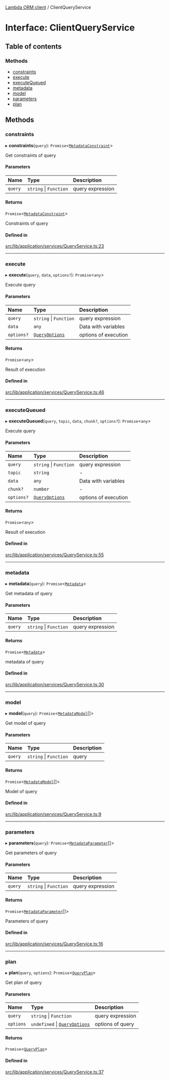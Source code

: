 [Lambda ORM client](../README.md) / ClientQueryService

# Interface: ClientQueryService

## Table of contents

### Methods

- [constraints](ClientQueryService.md#constraints)
- [execute](ClientQueryService.md#execute)
- [executeQueued](ClientQueryService.md#executequeued)
- [metadata](ClientQueryService.md#metadata)
- [model](ClientQueryService.md#model)
- [parameters](ClientQueryService.md#parameters)
- [plan](ClientQueryService.md#plan)

## Methods

### constraints

▸ **constraints**(`query`): `Promise`\<[`MetadataConstraint`](MetadataConstraint.md)\>

Get constraints of query

#### Parameters

| Name | Type | Description |
| :------ | :------ | :------ |
| `query` | `string` \| `Function` | query expression |

#### Returns

`Promise`\<[`MetadataConstraint`](MetadataConstraint.md)\>

Constraints of query

#### Defined in

[src/lib/application/services/QueryService.ts:23](https://github.com/lambda-orm/lambdaorm-client-node/blob/af7af1fc556cf5613695df5bc65de430b994ea9e/src/lib/application/services/QueryService.ts#L23)

___

### execute

▸ **execute**(`query`, `data`, `options?`): `Promise`\<`any`\>

Execute query

#### Parameters

| Name | Type | Description |
| :------ | :------ | :------ |
| `query` | `string` \| `Function` | query expression |
| `data` | `any` | Data with variables |
| `options?` | [`QueryOptions`](QueryOptions.md) | options of execution |

#### Returns

`Promise`\<`any`\>

Result of execution

#### Defined in

[src/lib/application/services/QueryService.ts:46](https://github.com/lambda-orm/lambdaorm-client-node/blob/af7af1fc556cf5613695df5bc65de430b994ea9e/src/lib/application/services/QueryService.ts#L46)

___

### executeQueued

▸ **executeQueued**(`query`, `topic`, `data`, `chunk?`, `options?`): `Promise`\<`any`\>

Execute query

#### Parameters

| Name | Type | Description |
| :------ | :------ | :------ |
| `query` | `string` \| `Function` | query expression |
| `topic` | `string` | - |
| `data` | `any` | Data with variables |
| `chunk?` | `number` | - |
| `options?` | [`QueryOptions`](QueryOptions.md) | options of execution |

#### Returns

`Promise`\<`any`\>

Result of execution

#### Defined in

[src/lib/application/services/QueryService.ts:55](https://github.com/lambda-orm/lambdaorm-client-node/blob/af7af1fc556cf5613695df5bc65de430b994ea9e/src/lib/application/services/QueryService.ts#L55)

___

### metadata

▸ **metadata**(`query`): `Promise`\<[`Metadata`](Metadata.md)\>

Get metadata of query

#### Parameters

| Name | Type | Description |
| :------ | :------ | :------ |
| `query` | `string` \| `Function` | query expression |

#### Returns

`Promise`\<[`Metadata`](Metadata.md)\>

metadata of query

#### Defined in

[src/lib/application/services/QueryService.ts:30](https://github.com/lambda-orm/lambdaorm-client-node/blob/af7af1fc556cf5613695df5bc65de430b994ea9e/src/lib/application/services/QueryService.ts#L30)

___

### model

▸ **model**(`query`): `Promise`\<[`MetadataModel`](MetadataModel.md)[]\>

Get model of query

#### Parameters

| Name | Type | Description |
| :------ | :------ | :------ |
| `query` | `string` \| `Function` | query |

#### Returns

`Promise`\<[`MetadataModel`](MetadataModel.md)[]\>

Model of query

#### Defined in

[src/lib/application/services/QueryService.ts:9](https://github.com/lambda-orm/lambdaorm-client-node/blob/af7af1fc556cf5613695df5bc65de430b994ea9e/src/lib/application/services/QueryService.ts#L9)

___

### parameters

▸ **parameters**(`query`): `Promise`\<[`MetadataParameter`](MetadataParameter.md)[]\>

Get parameters of query

#### Parameters

| Name | Type | Description |
| :------ | :------ | :------ |
| `query` | `string` \| `Function` | query expression |

#### Returns

`Promise`\<[`MetadataParameter`](MetadataParameter.md)[]\>

Parameters of query

#### Defined in

[src/lib/application/services/QueryService.ts:16](https://github.com/lambda-orm/lambdaorm-client-node/blob/af7af1fc556cf5613695df5bc65de430b994ea9e/src/lib/application/services/QueryService.ts#L16)

___

### plan

▸ **plan**(`query`, `options`): `Promise`\<[`QueryPlan`](QueryPlan.md)\>

Get plan of query

#### Parameters

| Name | Type | Description |
| :------ | :------ | :------ |
| `query` | `string` \| `Function` | query expression |
| `options` | `undefined` \| [`QueryOptions`](QueryOptions.md) | options of query |

#### Returns

`Promise`\<[`QueryPlan`](QueryPlan.md)\>

#### Defined in

[src/lib/application/services/QueryService.ts:37](https://github.com/lambda-orm/lambdaorm-client-node/blob/af7af1fc556cf5613695df5bc65de430b994ea9e/src/lib/application/services/QueryService.ts#L37)
